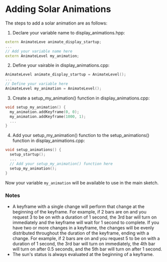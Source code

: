 # Adding Solar Animations
The steps to add a solar animation are as follows:
1. Declare your variable name to display_animations.hpp:
```cpp
extern AnimateLeve animate_display_startup;
...
// Add your variable name here
extern AnimateLevel my_animation;
```
2. Define your vairable in display_animations.cpp:
```cpp
AnimateLevel animate_display_startup = AnimateLevel();
...
// Define your variable here
AnimateLevel my_animation = AnimateLevel();
```
3. Create a setup_my_animation() function in display_animations.cpp:
```cpp
void setup_my_animation() {
  my_animation.addKeyframe(0, 0);
  my_animation.addKeyframe(1000, 1);
  ...
}
```
4. Add your setup_my_animation() function to the setup_animations() function in display_animations.cpp:
```cpp
void setup_animations() {
  setup_startup();
  ...
  // Add your setup_my_animation() function here
  setup_my_animation();
}
```

Now your variable ```my_animation``` will be available to use in the main sketch. 

### Notes
- A keyframe with a single change will perform that change at the beginning of the keyframe. For example, if 2 bars are on and you request 3 to be on with a duration of 1 second, the 3rd bar will turn on immediately and the keyframe will wait for 1 second to complete. If you have two or more changes in a keyframe, the changes will be evenly distributed throughout the duration of the keyframe, ending with a change. For example, if 2 bars are on and you request 5 to be on with a duration of 1 second, the 3rd bar will turn on immediately, the 4th bar will turn on after 0.5 seconds, and the 5th bar will turn on after 1 second.
- The sun's status is always evaluated at the beginning of a keyframe.